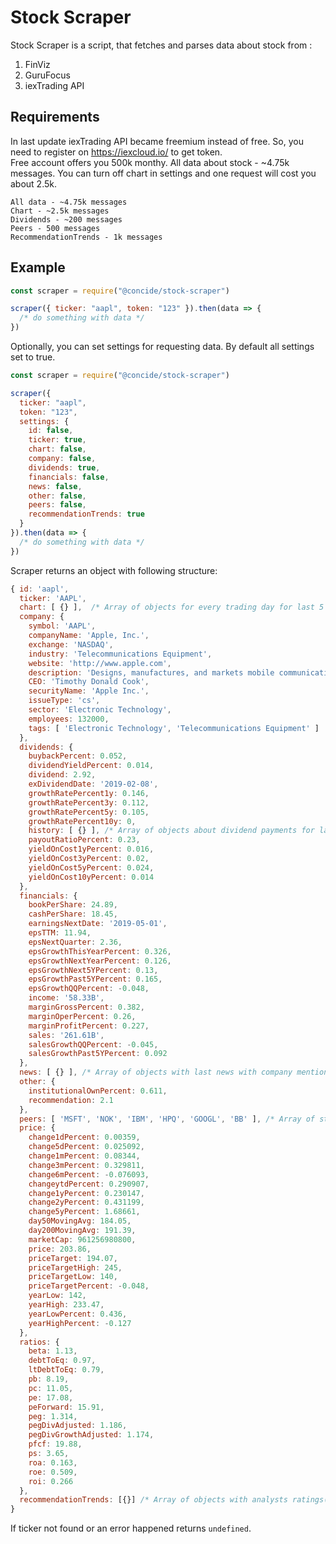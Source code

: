 # Stock Scraper

Stock Scraper is a script, that fetches and parses data about stock from :

1. FinViz
2. GuruFocus
3. iexTrading API

## Requirements

In last update iexTrading API became freemium instead of free. So, you need to register on https://iexcloud.io/ to get token.  
Free account offers you 500k monthy. All data about stock - ~4.75k messages. You can turn off chart in settings and one request will cost you about 2.5k.

```
All data - ~4.75k messages
Chart - ~2.5k messages
Dividends - ~200 messages
Peers - 500 messages
RecommendationTrends - 1k messages
```

## Example

```javascript
const scraper = require("@concide/stock-scraper")

scraper({ ticker: "aapl", token: "123" }).then(data => {
  /* do something with data */
})
```

Optionally, you can set settings for requesting data. By default all settings set to true.

```javascript
const scraper = require("@concide/stock-scraper")

scraper({
  ticker: "aapl",
  token: "123",
  settings: {
    id: false,
    ticker: true,
    chart: false,
    company: false,
    dividends: true,
    financials: false,
    news: false,
    other: false,
    peers: false,
    recommendationTrends: true
  }
}).then(data => {
  /* do something with data */
})
```

Scraper returns an object with following structure:

```javascript
{ id: 'aapl',
  ticker: 'AAPL',
  chart: [ {} ],  /* Array of objects for every trading day for last 5 years */
  company: {
    symbol: 'AAPL',
    companyName: 'Apple, Inc.',
    exchange: 'NASDAQ',
    industry: 'Telecommunications Equipment',
    website: 'http://www.apple.com',
    description: 'Designs, manufactures, and markets mobile communication, mediadevices, personal computers, and portable digital music players',
    CEO: 'Timothy Donald Cook',
    securityName: 'Apple Inc.',
    issueType: 'cs',
    sector: 'Electronic Technology',
    employees: 132000,
    tags: [ 'Electronic Technology', 'Telecommunications Equipment' ]
  },
  dividends: {
    buybackPercent: 0.052,
    dividendYieldPercent: 0.014,
    dividend: 2.92,
    exDividendDate: '2019-02-08',
    growthRatePercent1y: 0.146,
    growthRatePercent3y: 0.112,
    growthRatePercent5y: 0.105,
    growthRatePercent10y: 0,
    history: [ {} ], /* Array of objects about dividend payments for last 5 years */
    payoutRatioPercent: 0.23,
    yieldOnCost1yPercent: 0.016,
    yieldOnCost3yPercent: 0.02,
    yieldOnCost5yPercent: 0.024,
    yieldOnCost10yPercent: 0.014
  },
  financials: {
    bookPerShare: 24.89,
    cashPerShare: 18.45,
    earningsNextDate: '2019-05-01',
    epsTTM: 11.94,
    epsNextQuarter: 2.36,
    epsGrowthThisYearPercent: 0.326,
    epsGrowthNextYearPercent: 0.126,
    epsGrowthNext5YPercent: 0.13,
    epsGrowthPast5YPercent: 0.165,
    epsGrowthQQPercent: -0.048,
    income: '58.33B',
    marginGrossPercent: 0.382,
    marginOperPercent: 0.26,
    marginProfitPercent: 0.227,
    sales: '261.61B',
    salesGrowthQQPercent: -0.045,
    salesGrowthPast5YPercent: 0.092
  },
  news: [ {} ], /* Array of objects with last news with company mentioning */
  other: {
    institutionalOwnPercent: 0.611,
    recommendation: 2.1
  },
  peers: [ 'MSFT', 'NOK', 'IBM', 'HPQ', 'GOOGL', 'BB' ], /* Array of strings with tickers of peer companies */
  price: {
    change1dPercent: 0.00359,
    change5dPercent: 0.025092,
    change1mPercent: 0.08344,
    change3mPercent: 0.329811,
    change6mPercent: -0.076093,
    changeytdPercent: 0.290907,
    change1yPercent: 0.230147,
    change2yPercent: 0.431199,
    change5yPercent: 1.68661,
    day50MovingAvg: 184.05,
    day200MovingAvg: 191.39,
    marketCap: 961256980800,
    price: 203.86,
    priceTarget: 194.07,
    priceTargetHigh: 245,
    priceTargetLow: 140,
    priceTargetPercent: -0.048,
    yearLow: 142,
    yearHigh: 233.47,
    yearLowPercent: 0.436,
    yearHighPercent: -0.127
  },
  ratios: {
    beta: 1.13,
    debtToEq: 0.97,
    ltDebtToEq: 0.79,
    pb: 8.19,
    pc: 11.05,
    pe: 17.08,
    peForward: 15.91,
    peg: 1.314,
    pegDivAdjusted: 1.186,
    pegDivGrowthAdjusted: 1.174,
    pfcf: 19.88,
    ps: 3.65,
    roa: 0.163,
    roe: 0.509,
    roi: 0.266
  },
  recommendationTrends: [{}] /* Array of objects with analysts ratings(Buy, Overweight, Hold, Underweight, Sell) over time */
}
```

If ticker not found or an error happened returns `undefined`.
